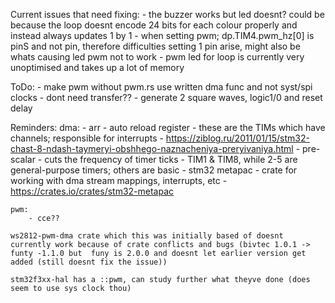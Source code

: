 Current issues that need fixing:
    - the buzzer works but led doesnt? could be because the loop doesnt encode 24 bits for each colour properly and instead always updates 1 by 1
    - when setting pwm; dp.TIM4.pwm_hz[0] is pinS and not pin, therefore difficulties setting 1 pin arise, might also be whats causing led pwm not to work
    - pwm led for loop is currently very unoptimised and takes up a lot of memory


ToDo:
    - make pwm without pwm.rs use written dma func and not syst/spi clocks
    - dont need transfer??
    - generate 2 square waves, logic1/0 and reset delay


Reminders:
    dma:
        - arr - auto reload register - these are the TIMs which have channels; responsible for interrupts - https://ziblog.ru/2011/01/15/stm32-chast-8-ndash-taymeryi-obshhego-naznacheniya-preryivaniya.html
        - pre-scalar - cuts the frequency of timer ticks - TIM1 & TIM8, while 2-5 are general-purpose timers; others are basic
        - stm32 metapac - crate for working with dma stream mappings, interrupts, etc - https://crates.io/crates/stm32-metapac

    pwm:
        - cce??

    ws2812-pwm-dma crate which this was initially based of doesnt currently work because of crate conflicts and bugs (bivtec 1.0.1 -> funty -1.1.0 but  funy is 2.0.0 and doesnt let earlier version get added (still doesnt fix the issue))

    stm32f3xx-hal has a ::pwm, can study further what theyve done (does seem to use sys clock thou)